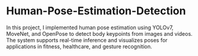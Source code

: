 # Human-Pose-Estimation-Detection
In this project, I implemented human pose estimation using YOLOv7, MoveNet, and OpenPose to detect body keypoints from images and videos. The system supports real-time inference and visualizes poses for applications in fitness, healthcare, and gesture recognition.
